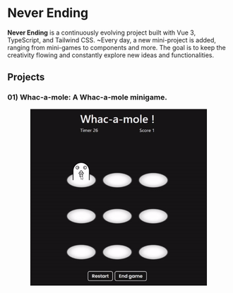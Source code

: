 # Never Ending

**Never Ending** is a continuously evolving project built with Vue 3, TypeScript, and Tailwind CSS. ~Every day, a new mini-project is added, ranging from mini-games to components and more. The goal is to keep the creativity flowing and constantly explore new ideas and functionalities.

## Projects

### **01) Whac-a-mole**: A Whac-a-mole minigame.
<p align="center">
  <img src="public/Whac-a-mole.gif" alt="Whac-a-mole gif" width="400" height="400" />
</p>

